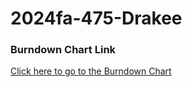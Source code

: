 # 2024fa-475-Drakee


### Burndown Chart Link
[Click here to go to the Burndown Chart](https://docs.google.com/spreadsheets/d/1YHXTL73ZKx8A0tN3nRwvQ3qpWWVK33i3mAL__OeXRUg/edit?usp=sharing)
